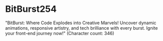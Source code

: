 # BitBurst254
"BitBurst: Where Code Explodes into Creative Marvels! Uncover dynamic animations, responsive artistry, and tech brilliance with every burst. Ignite your front-end journey now!" (Character count: 346)
